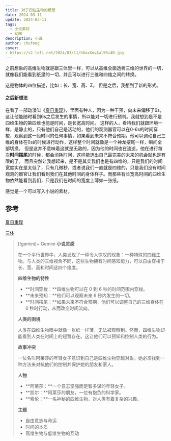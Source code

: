 ```yaml
---
title: 对于四位生物的畅想
date: 2024-03-11
update: 2024-03-11
tags:
  - 小说素材
  - 动画
description: 小说
author: chufeng
cover: 
- https://s2.loli.net/2024/03/11/h6axXnvAwl5Ri4B.jpg
---
```


之前想象的高维生物就是跟三体里一样，可以从高维全面透析三维的世界的一切，就像我们能看到纸里的一切，并且可以进行三维和四维之间的转换。
<!-- more -->
这是物体的四位描述，比如：长、宽、高、Z。
但是之后，我想到了新的形式。

#### 之后新想法
在看了一部动漫叫《[夏日重现](https://www.bilibili.com/bangumi/play/ss41417)》，里面有种人，因为一种干预，向未来偏移了6s，这让他能随时看到6s之后发生的事情，所以能对一切进行预判。我就想到是不是四维生物的第四维也能是时间，是长宽高时间。
这样的人，看待我们就跟环境一样，是静止的，只有他们自己是活动的，他们的观测器官可以在0-6s的时间穿梭，观察到这一段时间的任何事情，如果看到未来不符合预期，他可以调动自己三维的身体在0s的时候进行动作，这样整个时间就像是一个神龙摆尾一样，瞬间全部切换。
但是这并不意味着这就是无敌的，因为他的时间也在流逝，他在进行每次**时间摆尾**的时候，都会消耗时间，这样能选出自己最完美的未来的机会就也是有限的了。
而且突然让我想起来，是不是其实我们也是有四维的，只是我们的时间宽度实在是太低了，只有几微秒，或者说我们一直就是四维的，只是我们没有时间观测的器官让我们看到我们在其他时间的身体样子。而那些有长宽高时间的四维生物依然能看到我们，只是我们在时间的宽度上薄如一张纸。

感觉是一个可以写入小说的素材。
 
## 参考
[夏日重现](https://www.bilibili.com/bangumi/play/ss41417)

[三体](https://www.bilibili.com/bangumi/play/ss4657)
       


>[!gemini]+ Gemini
>**小说灵感**
> 
> 在一个平行世界中，人类发现了一种令人惊叹的现象：一种特殊的四维生物。与人类的三维视角不同，这些生物拥有时间感知能力，可以自由穿梭于长、宽、高和时间这四个维度。
> 
> **四维生物的特性**
> 
> * **时间穿梭：**四维生物可以在 0 到 6 秒的时间范围内穿梭。
> * **未来预知：**他们可以观察未来 6 秒内发生的一切。
> * **时间摆尾：**如果未来不符合预期，他们可以调整自己的三维身体在 0 秒时行动，从而改变时间流向。
> 
> **人类的困境**
> 
> 人类在四维生物眼中就像一张纸一样薄，无法被观察到。然而，四维生物却能看到人类在时间上的短暂存在。这让他们可以预知和控制人类的行为。
> 
> **故事冲突**
> 
> 一位名叫阿莱莎的年轻女子意识到自己是四维生物穿越对象。她必须找到一种方法来对抗他们的控制并保护她的朋友和家人。
> 
> **人物**
> 
> * **阿莱莎：**一个意志坚强而足智多谋的年轻女子。
> * **凯尔：**阿莱莎的朋友，一位有抱负的科学家。
> * **索伦：**一名神秘的四维生物，对人类有着复杂的兴趣。
> 
> **主题**
> 
> * 自由意志与命运
> * 时间的本质
> * 高维生物与低维生物的互动
 